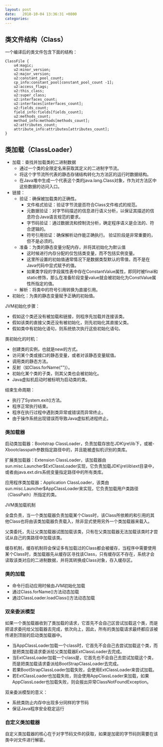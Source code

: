 ```yaml
---
layout: post
date:   2018-10-04 13:36:31 +0800
categories: 
---
```

## 类文件结构（Class）
一个编译后的类文件包含下面的结构：
```
ClassFile {
    u4:magic;
    u2:minor_version;
    u2:major_version;
    u2:constant_pool_count;
    cp_info:constant_pool[constant_pool_count -1];
    u2:access_flags;
    u2:this_class;
    u2:super_class;
    u2:interfaces_count;
    u2:interfaces[interfaces_count];
    u2:fields_count;
    field_info:fields[fields_count];
    u2:methods_count;
    method_info:methods[methods_count];
    u2:attributes_count;
    attribute_info:attributes[attributes_count];
}
```
## 类加载（ClassLoader）
* 加载：查找并加载类的二进制数据
    * 通过一个类的全限定名来获取其定义的二进制字节流。
    * 将这个字节流所代表的静态存储结构转化为方法区的运行时数据结构。
    * 在Java堆中生成一个代表这个类的java.lang.Class对象，作为对方法区中这些数据的访问入口。
* 链接：
    * 验证：确保被加载类的正确性。
        * 文件格式验证：验证字节流是否符合Class文件格式的规范。
        * 元数据验证：对字节码描述的信息进行语义分析，以保证其描述的信息符合Java语言规范的要求。
        * 字节码验证：通过数据流和控制流分析，确定程序语义是合法的、符合逻辑的。
        * 符号引用验证：确保解析动作能正确执行。
    验证阶段是非常重要的，但不是必须的。
    * 准备：为类的静态变量分配内存，并将其初始化为默认值
        * 这时候进行内存分配的仅包括类变量，而不包括实例变量。
        * 这里所设置的初始值通常情况下是数据类型默认的零值，而不是在Java代码中显式赋予的值。
        * 如果类字段的字段属性表中存在ConstantValue属性，即同时被final和static修饰，那么在准备阶段变量value就会被初始化为ConstValue属性所指定的值。
    * 解析：将类中的符号引用转换为直接引用。
* 初始化：为类的静态变量赋予正确的初始值。

JVM初始化步骤：
* 假如这个类还没有被加载和链接，则程序先加载并连接该类。
* 假如该类的直接父类还没有被初始化，则先初始化其直接父类。
* 假如类中有初始化语句，则系统依次执行这些初始化语句。

类初始化的时机：
* 创建类的实例，也就是new的方式。
* 访问某个类或接口的静态变量，或者对该静态变量赋值。
* 调用类的静态方法。
* 反射（如Class.forName("")）。
* 初始化某个类的子类，则其父类也会被初始化。
* Java虚拟机启动时被标明为启动类的类。

结束生命周期：
* 执行了System.exit()方法。
* 程序正常执行结束。
* 程序在执行过程中遇到类异常或错误而异常终止。
* 由于操作系统出现错误而导致Java虚拟机进程终止。

### 类加载器
启动类加载器：Bootstrap ClassLoader，负责加载存放在JDK\jre\lib下，或被-Xbootclasspath参数指定路径中的，并且能被虚拟机识别的类库。

扩展类加载器：Extension ClassLoader，该加载器由sun.misc.Launcher$ExtClassLoader实现，它负责加载JDK\jre\lib\ext目录中，或者由java.ext.dirs系统变量指定路径中的所有类库。

应用程序类加载器：Application ClassLoader，该类由sun.misc.Launcher$AppClassLoader来实现，它负责加载用户类路径（ClassPath）所指定的类。

JVM类加载机制

全盘负责，当一个类加载器负责加载某个Class时，该Class所依赖的和引用的其他Class也将由该类加载器负责载入，除非显式使用另外一个类加载器来载入。

父类委托，先让父类加载器试图加载该类，只有在父类加载器无法加载该类时才尝试从自己的类路径中加载该类。

缓存机制，缓存机制将会保证多有加载过的Class都会被缓存，当程序中需要使用某个Class时，类加载器先从缓存区寻找该Class，只有缓存区不存在，系统才会读取该类对应的二进制数据，并将其转换成Class对象，存入缓存区。

### 类的加载
* 命令行启动应用时候由JVM初始化加载
* 通过Class.forName()方法动态加载
* 通过ClassLoader.loadClass()方法动态加载

### 双亲委派模型
如果一个类加载器收到了类加载的请求，它首先不会自己区尝试加载这个类，而是把请求委托给父加载器去完成，依次向上，因此，所有的类加载请求最终都应该被传递到顶层的启动类加载器中。
* 当AppClassLoader加载一个class时，它首先不会自己去尝试加载这个类，而是把类加载请求委派给父类加载器ExtClassLoader去完成。
* 当ExtClassLoader加载一个class是，它首先也不会自己去尝试加载这个类，而是把类加载请求委派给BootStrapClassLoader去完成。
* 若果BootStrapClassLoader加载失败，会使用ExtClassLoader来尝试加载。
* 若ExtClassLoader也加载失败，则会使用AppClassLoader来加载，如果AppClassLoader也加载失败，则会报出异常ClassNotFoundException。

双亲委派模型的意义：
* 系统类防止内存中出现多分同样的字节码
* 保证Java程序安全稳定运行

### 自定义类加载器
自定义类加载器的核心在于对字节码文件的获取，如果是加密的字节码则需要在该类中对文件进行解密。